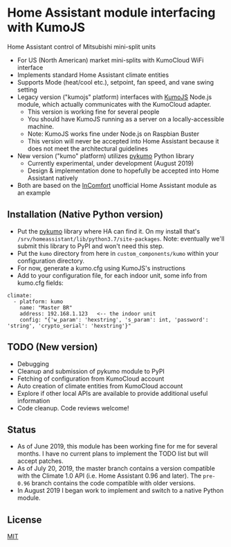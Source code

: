 # Home Assistant module interfacing with KumoJS
Home Assistant control of Mitsubishi mini-split units

- For US (North American) market mini-splits with KumoCloud WiFi interface
- Implements standard Home Assistant climate entities
- Supports Mode (heat/cool etc.), setpoint, fan speed, and vane swing setting
- Legacy version ("kumojs" platform) interfaces with [KumoJS](https://github.com/sushilks/kumojs) Node.js module, which actually communicates with the KumoCloud adapter.
  - This version is working fine for several people
  - You should have KumoJS running as a server on a locally-accessible machine.
  - Note: KumoJS works fine under Node.js on Raspbian Buster
  - This version will never be accepted into Home Assistant because it does
    not meet the architectural guidelines
- New version ("kumo" platform) utilizes [pykumo](https://github.com/dlarrick/pykumo) Python library
  - Currently experimental, under development (August 2019)
  - Design & implementation done to hopefully be accepted into Home Assistant natively
- Both are based on the [InComfort](https://github.com/royduin/home-assistant-incomfort) unofficial Home Assistant module as an example

## Installation (Native Python version)
- Put the [pykumo](https://github.com/dlarrick/pykumo) library where HA can find it. On my install that's `/srv/homeassistant/lib/python3.7/site-packages`. Note: eventually we'll submit this library to PyPI and won't need this step.
- Put the `kumo` directory from here in `custom_components/kumo` within your configuration directory.
- For now, generate a kumo.cfg using KumoJS's instructions
- Add to your configuration file, for each indoor unit, some info from kumo.cfg fields:
```
climate:
  - platform: kumo
    name: "Master BR"
    address: 192.168.1.123   <-- the indoor unit
    config: "{'w_param': 'hexstring', 's_param': int, 'password': 'string', 'crypto_serial': 'hexstring'}"
```

## TODO (New version)
- Debugging
- Cleanup and submission of pykumo module to PyPI
- Fetching of configuration from KumoCloud account
- Auto creation of climate entities from KumoCloud account
- Explore if other local APIs are available to provide additional useful information
- Code cleanup. Code reviews welcome!

## Status
- As of June 2019, this module has been working fine for me for several months. I have no current plans to implement the TODO list but will accept patches.
- As of July 20, 2019, the master branch contains a version compatible with the Climate 1.0 API (i.e. Home Assistant 0.96 and later). The `pre-0.96` branch contains the code compatible with older versions.
- In August 2019 I began work to implement and switch to a native Python module.

## License
[MIT](LICENSE)
